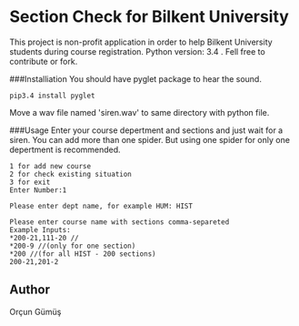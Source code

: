 # Section Check for Bilkent University
This project is non-profit application in order to help Bilkent University students during course registration.
Python version: 3.4 . Fell free to contribute or fork.

###Installiation
You should have pyglet package to hear the sound.

```
pip3.4 install pyglet
```
Move a wav file named 'siren.wav' to same directory with python file.

###Usage
Enter your course depertment and sections and just wait for a siren. You can add more than one spider. But using one spider for only one depertment is recommended. 
```
1 for add new course
2 for check existing situation
3 for exit
Enter Number:1

Please enter dept name, for example HUM: HIST

Please enter course name with sections comma-separeted
Example Inputs:
*200-21,111-20 //
*200-9 //(only for one section)
*200 //(for all HIST - 200 sections)
200-21,201-2
```




Author
----
Orçun Gümüş
